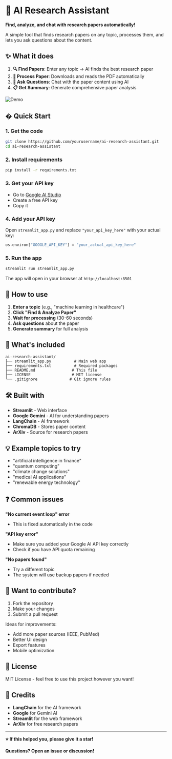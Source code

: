 # 🤖 AI Research Assistant

**Find, analyze, and chat with research papers automatically!**

A simple tool that finds research papers on any topic, processes them, and lets you ask questions about the content.

## ✨ What it does

1. **🔍 Find Papers**: Enter any topic → AI finds the best research paper
2. **📄 Process Paper**: Downloads and reads the PDF automatically
3. **💬 Ask Questions**: Chat with the paper content using AI
4. **📋 Get Summary**: Generate comprehensive paper analysis

![Demo](https://via.placeholder.com/600x300?text=AI+Research+Assistant+Demo)

## � Quick Start

### 1. Get the code

```bash
git clone https://github.com/yourusername/ai-research-assistant.git
cd ai-research-assistant
```

### 2. Install requirements

```bash
pip install -r requirements.txt
```

### 3. Get your API key

- Go to [Google AI Studio](https://makersuite.google.com/app/apikey)
- Create a free API key
- Copy it

### 4. Add your API key

Open `streamlit_app.py` and replace `"your_api_key_here"` with your actual key:

```python
os.environ["GOOGLE_API_KEY"] = "your_actual_api_key_here"
```

### 5. Run the app

```bash
streamlit run streamlit_app.py
```

The app will open in your browser at `http://localhost:8501`

## 🎯 How to use

1. **Enter a topic** (e.g., "machine learning in healthcare")
2. **Click "Find & Analyze Paper"**
3. **Wait for processing** (30-60 seconds)
4. **Ask questions** about the paper
5. **Generate summary** for full analysis

## 📁 What's included

```
ai-research-assistant/
├── streamlit_app.py          # Main web app
├── requirements.txt          # Required packages
├── README.md                # This file
├── LICENSE                  # MIT license
└── .gitignore              # Git ignore rules
```

## 🛠️ Built with

- **Streamlit** - Web interface
- **Google Gemini** - AI for understanding papers
- **LangChain** - AI framework
- **ChromaDB** - Stores paper content
- **ArXiv** - Source for research papers

## 💡 Example topics to try

- "artificial intelligence in finance"
- "quantum computing"
- "climate change solutions"
- "medical AI applications"
- "renewable energy technology"

## ❓ Common issues

**"No current event loop" error**

- This is fixed automatically in the code

**"API key error"**

- Make sure you added your Google AI API key correctly
- Check if you have API quota remaining

**"No papers found"**

- Try a different topic
- The system will use backup papers if needed

## 🤝 Want to contribute?

1. Fork the repository
2. Make your changes
3. Submit a pull request

Ideas for improvements:

- Add more paper sources (IEEE, PubMed)
- Better UI design
- Export features
- Mobile optimization

## 📄 License

MIT License - feel free to use this project however you want!

## 🙏 Credits

- **LangChain** for the AI framework
- **Google** for Gemini AI
- **Streamlit** for the web framework
- **ArXiv** for free research papers

---

**⭐ If this helped you, please give it a star!**

**Questions? Open an issue or discussion!**
